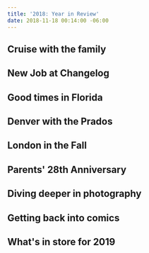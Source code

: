 ```yaml
---
title: '2018: Year in Review'
date: 2018-11-18 00:14:00 -06:00
---
```


## Cruise with the family

## New Job at Changelog

## Good times in Florida

## Denver with the Prados

## London in the Fall

## Parents' 28th Anniversary

## Diving deeper in photography

## Getting back into comics

## What's in store for 2019